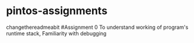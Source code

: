 # pintos-assignments
changethereadmeabit
#Assignment 0 
To understand working of program's runtime stack, Familiarity with debugging
